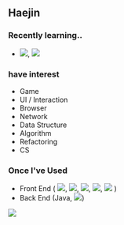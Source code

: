 ## Haejin



### Recently learning..
- <img src="https://img.shields.io/badge/C-A8B9CC?style=flat&logo=C&logoColor=ffffff"/>, <img src="https://img.shields.io/badge/Python-3776AB?style=flat&logo=Python&logoColor=ffffff"/>

### have interest
- Game
- UI / Interaction 
- Browser
- Network
- Data Structure
- Algorithm
- Refactoring
- CS

### Once I've Used
- Front End ( <img src="https://img.shields.io/badge/HTML5-E34F26?style=flat&logo=HTML5&logoColor=ffffff"/>, <img src="https://img.shields.io/badge/CSS3-1572B6?style=flat&logo=CSS3&logoColor=ffffff"/>, <img src="https://img.shields.io/badge/Sass-CC6699?style=flat&logo=Sass&logoColor=ffffff"/>, <img src="https://img.shields.io/badge/JavaScript-F7DF1E?style=flat&logo=JavaScript&logoColor=ffffff"/>, <img src="https://img.shields.io/badge/jQuery-0769AD?style=flat&logo=jQuery&logoColor=ffffff"/> )
- Back End (Java, <img src="https://img.shields.io/badge/Oracle-F80000?style=flat&logo=Oracle&logoColor=ffffff"/>)


<a href="https://github.com/HaeJnk"><img src="https://hits.seeyoufarm.com/api/count/incr/badge.svg?url=https%3A%2F%2Fgithub.com%2FHaeJnk&count_bg=%23000000&title_bg=%23000000&icon=github.svg&icon_color=%23E7E7E7&title=GitHub&edge_flat=false)"/></a>

<!---
HaeJnk/HaeJnk is a ✨ special ✨ repository because its `README.md` (this file) appears on your GitHub profile.
You can click the Preview link to take a look at your changes.
--->
